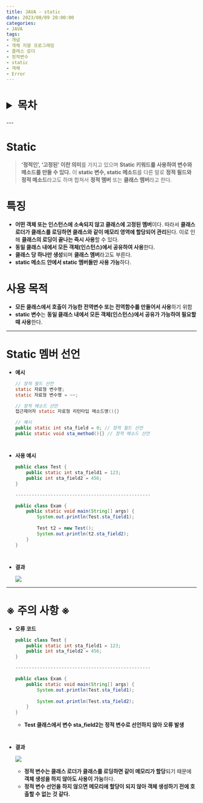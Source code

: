 ```yaml
---
title: JAVA - static
date: 2023/08/09 20:00:00
categories:
- JAVA
tags:
- 개념
- 객체 지향 프로그래밍
- 클래스 로더
- 정적변수
- static
- 객체
- Error
---
```

<h1>
<details>
<summary>목차</summary>
<div markdown="1">

- [Static](#Static)
    - [특징](#특징)
    - [사용 목적](#사용-목적)
- [Static 멤버 선언](#Static-멤버-선언)
- [※ 주의 사항 ※](#※-주의-사항-※)
</div>
</details>
</h1>
---

# Static

> **‘정적인’, ‘고정된’ 이란 의미**를 가지고 있으며 **Static 키워드를 사용하여 변수와 메소드를 만들 수 있다.** 이 **static 변수, static 메소드**를 다른 말로 **정적 필드와 정적 메소드**라고도 하며 합쳐서 **정적 멤버** 또는 **클래스 멤버**라고 한다.
> 

# 특징

- **어떤 객체 또는 인스턴스에 소속되지 않고 클래스에 고정된 멤버**이다. 
따라서 **클래스 로더가 클래스를 로딩하면 클래스와 같이 메모리 영역에 할당되어 관리**된다. 
이로 인해 **클래스의 로딩이 끝나는 즉시 사용**할 수 있다.
- **동일 클래스 내에서 모든 객체(인스턴스)에서 공유하여 사용**한다.
- **클래스 당 하나만 생성**되며 **클래스 멤버**라고도 부른다.
- **static 메소드 안에서 static 멤버들만 사용 가능**하다.

# 사용 목적

- **모든 클래스에서 호출이 가능한 전역변수 또는 전역함수를 만들어서 사용**하기 위함
- **static 변수**는 **동일 클래스 내에서 모든 객체(인스턴스)에서 공유가 가능하여 필요할 때 사용**한다.

---
# Static 멤버 선언

- **예시**
    ```java
    // 정적 필드 선언
    static 자료형 변수명;
    static 자료형 변수명 = ~~;

    // 정적 메소드 선언
    접근제어자 static 자료형 리턴타입 메소드명(){}

    // 예시
    public static int sta_field = 0; // 정적 필드 선언
    public static void sta_method(){} // 정적 메소드 선언
    ```
#
- **사용 예시**
    
    ```java
    public class Test {	
    	public static int sta_field1 = 123;
    	public int sta_field2 = 456;
    }
    
    --------------------------------------------------
    
    public class Exam {
    	public static void main(String[] args) {
    		System.out.println(Test.sta_field1);
    		
    		Test t2 = new Test();
    		System.out.println(t2.sta_field2);
    	}
    }
    ```
#    
- **결과**
    
    ![](/Images/2023/08/JAVA-static/Untitled.png)
    
---
# ※ 주의 사항 ※

- **오류 코드**
    
    ```java
    public class Test {	
    	public static int sta_field1 = 123;
    	public int sta_field2 = 456;
    }
    
    --------------------------------------------------
    
    public class Exam {
    	public static void main(String[] args) {
    		System.out.println(Test.sta_field1);
    		
    		System.out.println(Test.sta_field2);
    	}
    }
    ```
    
    - **Test 클래스에서 변수 sta_field2는 정적 변수로 선언하지 않아 오류 발생**
#    
- **결과**
    
    ![](/Images/2023/08/JAVA-static/Untitled%201.png)
    
    - **정적 변수는 클래스 로더가 클래스를 로딩하면 같이 메모리가 할당**되기 때문에 **객체 생성을 하지 않아도 사용이 가능**하다.
    - **정적 변수 선언을 하지 않으면 메모리에 할당이 되지 않아 객체 생성하기 전에 호출할 수 없는 것 같다.**